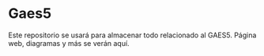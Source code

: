# Gaes5
Este repositorio se usará para almacenar todo relacionado al GAES5. Página web, diagramas y más se verán aquí.
